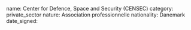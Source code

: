 name: Center for Defence, Space and Security (CENSEC)
category: private_sector
nature:  Association professionnelle 
nationality: Danemark
date_signed:
    